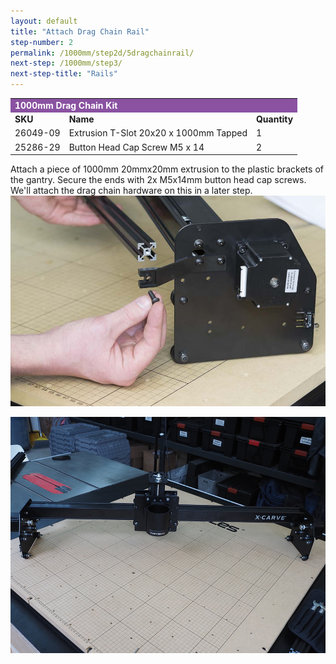 ```yaml
---
layout: default
title: "Attach Drag Chain Rail"
step-number: 2
permalink: /1000mm/step2d/5dragchainrail/
next-step: /1000mm/step3/
next-step-title: "Rails"
---
```


<table>
  <tr>
    <td style="color:#fff;background: #8A52A1" colspan="3">
      <b>1000mm Drag Chain Kit</b>
    </td>
  </tr>
  <tr>
    <td>
      <b>SKU</b>
    </td>
    <td>
      <b>Name</b>
    </td>
    <td>
      <b>Quantity</b>
    </td>
  </tr>
  <tr>
    <td>
      26049-09
    </td>
    <td>
      Extrusion T-Slot 20x20 x 1000mm Tapped
    </td>
    <td>
      1
    </td>
  </tr>
  <tr>
    <td>
      25286-29
    </td>
    <td>
      Button Head Cap Screw M5 x 14
    </td>
    <td>
      2
    </td>
  </tr>
</table>



Attach a piece of 1000mm 20mmx20mm extrusion to the plastic brackets of the gantry. Secure the ends with 2x M5x14mm button head cap screws. We'll attach the drag chain hardware on this in a later step.
<img src="../../step2/photo/jpfs_DSC2768.jpg">

<img src="../../step2/photo/P4210454jpg18.jpg">

